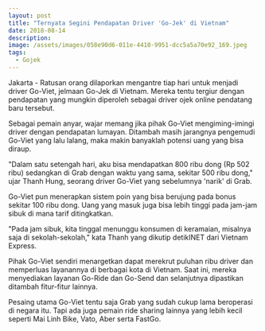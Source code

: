 ```yaml
---
layout: post
title: "Ternyata Segini Pendapatan Driver 'Go-Jek' di Vietnam"
date: 2018-08-14
description: 
image: /assets/images/058e90d6-011e-4410-9951-dcc5a5a70e92_169.jpeg
tags:
  - Gojek
---
```

Jakarta - Ratusan orang dilaporkan mengantre tiap hari untuk menjadi driver Go-Viet, jelmaan Go-Jek di Vietnam. Mereka tentu tergiur dengan pendapatan yang mungkin diperoleh sebagai driver ojek online pendatang baru tersebut.

Sebagai pemain anyar, wajar memang jika pihak Go-Viet mengiming-imingi driver dengan pendapatan lumayan. Ditambah masih jarangnya pengemudi Go-Viet yang lalu lalang, maka makin banyaklah potensi uang yang bisa diraup.

"Dalam satu setengah hari, aku bisa mendapatkan 800 ribu dong (Rp 502 ribu) sedangkan di Grab dengan waktu yang sama, sekitar 500 ribu dong," ujar Thanh Hung, seorang driver Go-Viet yang sebelumnya 'narik' di Grab.

Go-Viet pun menerapkan sistem poin yang bisa berujung pada bonus sekitar 100 ribu dong. Uang yang masuk juga bisa lebih tinggi pada jam-jam sibuk di mana tarif ditingkatkan.

"Pada jam sibuk, kita tinggal menunggu konsumen di keramaian, misalnya saja di sekolah-sekolah," kata Thanh yang dikutip detikINET dari Vietnam Express.

Pihak Go-Viet sendiri menargetkan dapat merekrut puluhan ribu driver dan memperluas layanannya di berbagai kota di Vietnam. Saat ini, mereka menyediakan layanan Go-Ride dan Go-Send dan selanjutnya dipastikan ditambah fitur-fitur lainnya.

Pesaing utama Go-Viet tentu saja Grab yang sudah cukup lama beroperasi di negara itu. Tapi ada juga pemain ride sharing lainnya yang lebih kecil seperti Mai Linh Bike, Vato, Aber serta FastGo.